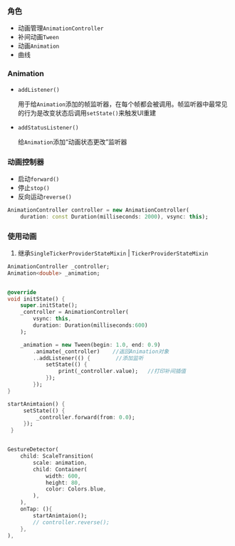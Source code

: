 ### 角色

- 动画管理`AnimationController`
- 补间动画`Tween`
- 动画`Animation`
- 曲线

### Animation

- `addListener()`

  用于给`Animation`添加的帧监听器，在每个帧都会被调用。帧监听器中最常见的行为是改变状态后调用`setState()`来触发UI重建

- `addStatusListener()`

  给`Animation`添加“动画状态更改”监听器

### 动画控制器

- 启动`forward()`
- 停止`stop()`
- 反向运动`reverse()`

```dart
AnimationController controller = new AnimationController(
    duration: const Duration(milliseconds: 2000), vsync: this);
```

### 使用动画

1. 继承`SingleTickerProviderStateMixin` | `TickerProviderStateMixin`

```dart
AnimationController _controller;
Animation<double> _animation;


@override
void initState() {
    super.initState();
    _controller = AnimationController(
        vsync: this,
        duration: Duration(milliseconds:600)
    );

    _animation = new Tween(begin: 1.0, end: 0.9)
        .animate(_controller)    //返回Animation对象
        ..addListener(() {        //添加监听
            setState(() {
                print(_controller.value);   //打印补间插值
            });
        });
} 

startAnimtaion() {
     setState(() {
         _controller.forward(from: 0.0);
     });
 }


GestureDetector(
    child: ScaleTransition(
        scale: animation,
        child: Container(
            width: 600,
            height: 80,
            color: Colors.blue,
        ),
    ),
    onTap: (){
        startAnimtaion();
        // controller.reverse();
    },
),
```

